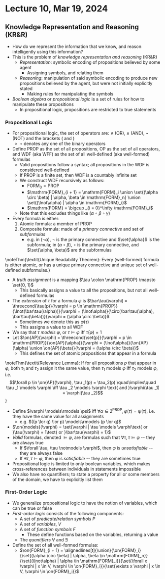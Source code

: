 # Lecture 10, Mar 19, 2024

## Knowledge Representation and Reasoning (KR&R)

* How do we represent the information that we know, and reason intelligently using this information?
* This is the problem of *knowledge representation and reasoning* (KR&R)
	* *Representation*: symbolic encoding of propositions believed by some agent
		* Assigning symbols, and relating them
	* *Reasoning*: manipulation of said symbolic encoding to produce new propositions believed by the agent, but were not initially explicitly stated
		* Making rules for manipulating the symbols
* *Boolean algebra* or *propositional logic* is a set of rules for how to manipulate these propositions
	* In propositional logic, propositions are restricted to true statements

### Propositional Logic

* For propositional logic, the set of operators are: $\lor$ (OR), $\land$ (AND), $\lnot$ (NOT) and the brackets ( and )
	* $\circ$ denotes any one of the binary operators
* Define PROP as the set of all propositions, OP as the set of all operators, and WDF (aka WFF) as the set of all well-defined (aka well-formed) formulas
	* Valid propositions follow a syntax; all propositions in the WDF is considered well-defined
	* If PROP is a finite set, then WDF is a countably infinite set
	* We construct WDF recursively as follows:
		* $\mathrm{FORM}_0 = \mathrm{PROP}$
		* $\mathrm{FORM}_{i + 1} = \mathrm{FORM}_i \union \set{(\alpha \circ \beta) | \alpha, \beta \in \mathrm{FORM}_n} \union \set{(\lnot\alpha) | \alpha \in \mathrm{FORM}_i}$
		* $\mathrm{FORM} = \bigcup _{i = 0}^\infty \mathrm{FORM}_i$
	* Note that this excludes things like $(\alpha \circ \beta \circ \gamma)$
* Every formula is either:
	1. Atomic formula: a member of PROP
	2. Composite formula: made of a *primary connective* and set of *subformulas*
		* e.g. in $(\lnot\alpha)$, $\lnot$ is the primary connective and $\set{\alpha}$ is the subformula; in $(\alpha \circ \beta)$, $\circ$ is the primary connective, and $\set{\alpha, \beta}$ are the subformulas

\noteThm{\textit{Unique Readability Theorem}: Every (well-formed) formula is either atomic, or has a unique primary connective and unique set of well-defined subformulas.}

* A *truth assignment* is a mapping $\tau \colon \mathrm{PROP} \mapsto \set{0, 1}$
	* This basically assigns a value to all the propositions, but not all well-defined formulas
* The *extension* of $\tau$ for a formula $\varphi$ is $\bar\tau(\varphi) = \threecond{\tau(p)}{\varphi = p \in \mathrm{PROP}}{\lnot(\bar\tau(\alpha))}{\varphi = (\lnot\alpha)}{\circ(\bar\tau(\alpha), \bar\tau(\beta))}{\varphi = (\alpha \circ \beta)}$
	* Sometimes we denote this as $\varphi(\tau)$
	* This assigns a value to all WDF
* We say that $\tau$ *models* $\varphi$, or $\tau \models \varphi$ iff $\bar\tau(\varphi) = 1$
* Let $\on{AP}(\varphi) = \threecond{\set{p}}{\varphi = p \in \mathrm{PROP}}{\on{AP}(\alpha)}{\varphi = (\lnot\alpha)}{\on{AP}(\alpha) \union \on{AP}(\beta)}{\varphi = (\alpha \circ \beta)}$
	* This defines the set of atomic propositions that appear in a formula

\noteThm{\textit{Relevance Lemma}: If for all propositions $p$ that appear in $\varphi$, both $\tau _1$ and $\tau _2$ assign it the same value, then $\tau _1$ models $\varphi$ iff $\tau _2$ models $\varphi$, i.e. $$\forall p \in \on{AP}(\varphi), \tau _1(p) = \tau_2(p) \quad\implies\quad \tau _1 \models \varphi \iff \tau _2 \models \varphi \text{ and }\varphi(\tau _1) = \varphi(\tau _2)$$}

* Define $\varphi \models\rmodels \psi$ iff $\forall \alpha \in 2^{\mathrm{PROP}}, \varphi(\tau) = \psi(\tau)$, i.e. they have the same value for all assignments
	* e.g. $((p \lor q) \lor p) \models\rmodels (p \lor q)$
* $\on{models}(\varphi) = \set{\varphi | \tau \models \varphi\text{ or }\tau(\varphi) = 1\text{ or }\bar\tau(\varphi) = 1}$
* *Valid* formulas, denoted $\models \varphi$, are formulas such that $\forall \tau, \tau \models \varphi$ -- they are always true
	* If $\forall \tau, \tau \notmodels \varphi$, then $\varphi$ is *unsatisfiable* -- they are always false
	* If $\exists\tau, \tau \models \varphi$, then $\varphi$ is *satisfiable* -- they are sometimes true
* Propositional logic is limited to only boolean variables, which makes cross-references between individuals in statements impossible
* We also have no quantifiers; to state a property for all or some members of the domain, we have to explicitly list them

### First-Order Logic

* We generalize propositional logic to have the notion of variables, which can be true or false
* *First-order logic* consists of the following components:
	* A set of *predicate/relation symbols* $P$
	* A set of *variables*, $V$
	* A set of *function symbols* $F$
		* These define functions based on the variables, returning a value
	* The *quantifiers* $\forall$ and $\exists$
* Define the set of all well-formed formulas:
	* $\on{FORM}_{i + 1} = \alignedlines[t]{\union}{\on{FORM}_i}{\set{(\alpha \circ \beta) | \alpha, \beta \in \mathrm{FORM}_n}}{\set{(\lnot\alpha) | \alpha \in \mathrm{FORM}_i}}{\set{\forall x \varphi | x \in V, \varphi \in \on{FORM}_i}}{\set{\exists x \varphi | x \in V, \varphi \in \on{FORM}_i}}$

